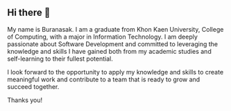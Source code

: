 ## Hi there 👋 
My name is Buranasak. I am a graduate from Khon Kaen University, College of Computing, with a major in Information Technology. I am deeply passionate about Software Development and committed to leveraging the knowledge and skills I have gained both from my academic studies and self-learning to their fullest potential.

I look forward to the opportunity to apply my knowledge and skills to create meaningful work and contribute to a team that is ready to grow and succeed together.

Thanks you!
 

